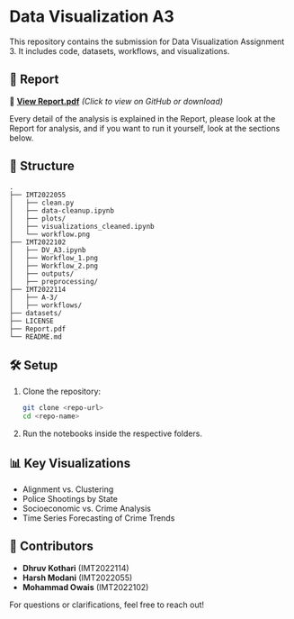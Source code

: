 # Data Visualization A3

This repository contains the submission for Data Visualization Assignment 3. It includes code, datasets, workflows, and visualizations.

## 📜 Report

📄 **[View Report.pdf](./Report.pdf)** _(Click to view on GitHub or download)_


Every detail of the analysis is explained in the Report, please look at the Report for analysis, and if you want to run it yourself, look at the sections below.

## 📁 Structure
```
.
├── IMT2022055
│   ├── clean.py
│   ├── data-cleanup.ipynb
│   ├── plots/
│   ├── visualizations_cleaned.ipynb
│   └── workflow.png
├── IMT2022102
│   ├── DV_A3.ipynb
│   ├── Workflow_1.png
│   ├── Workflow_2.png
│   ├── outputs/
│   ├── preprocessing/
├── IMT2022114
│   ├── A-3/
│   ├── workflows/
├── datasets/
├── LICENSE
├── Report.pdf
└── README.md
```

## 🛠️ Setup
1. Clone the repository:
   ```sh
   git clone <repo-url>
   cd <repo-name>
   ```
2. Run the notebooks inside the respective folders.

## 📊 Key Visualizations
- Alignment vs. Clustering
- Police Shootings by State
- Socioeconomic vs. Crime Analysis
- Time Series Forecasting of Crime Trends

## 📧 Contributors
- **Dhruv Kothari** (IMT2022114)
- **Harsh Modani** (IMT2022055)
- **Mohammad Owais** (IMT2022102)

For questions or clarifications, feel free to reach out!
